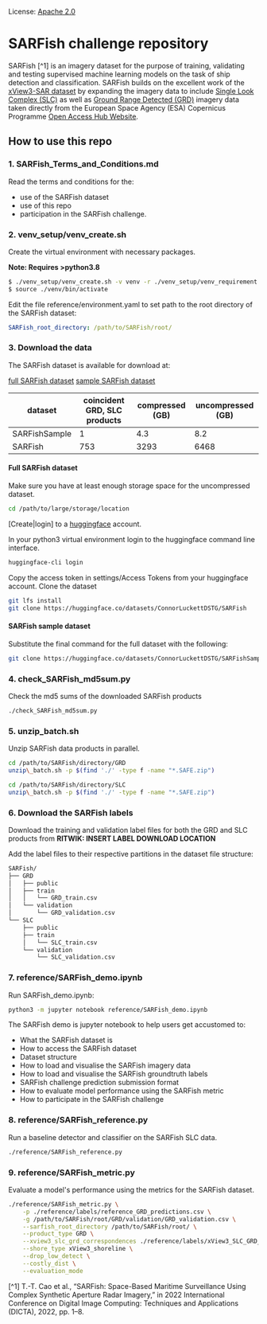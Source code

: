 License: [Apache 2.0](https://www.apache.org/licenses/LICENSE-2.0)

# SARFish challenge repository

SARFish [^1] is an imagery dataset for the purpose of training, validating and testing supervised machine learning models on the task of ship detection and classification. SARFish builds on the excellent work of the [xView3-SAR dataset](https://iuu.xview.us/dataset) by expanding the imagery data to include [Single Look Complex (SLC)](https://sentinels.copernicus.eu/web/sentinel/technical-guides/sentinel-1-sar/products-algorithms/level-1-algorithms/single-look-complex) as well as [Ground Range Detected (GRD)](https://sentinels.copernicus.eu/web/sentinel/technical-guides/sentinel-1-sar/products-algorithms/level-1-algorithms/ground-range-detected) imagery data taken directly from the European Space Agency 
(ESA) Copernicus Programme [Open Access Hub Website](https://scihub.copernicus.eu/).

## How to use this repo

### 1. SARFish\_Terms\_and\_Conditions.md

Read the terms and conditions for the:

- use of the SARFish dataset
- use of this repo
- participation in the SARFish challenge.

### 2. venv\_setup/venv\_create.sh

Create the virtual environment with necessary packages.

**Note: Requires >python3.8**

```bash
$ ./venv_setup/venv_create.sh -v venv -r ./venv_setup/venv_requirement.txt
$ source ./venv/bin/activate
```

Edit the file reference/environment.yaml to set path to the root directory of the SARFish dataset:

```yaml
SARFish_root_directory: /path/to/SARFish/root/ 
```

### 3. Download the data

The SARFish dataset is available for download at:

[full SARFish dataset](https://huggingface.co/datasets/ConnorLuckettDSTG/SARFish)
[sample SARFish dataset](https://huggingface.co/datasets/ConnorLuckettDSTG/SARFishSample)

| dataset       | coincident GRD, SLC products | compressed (GB) | uncompressed (GB) |
| ------------- | ---------------------------- | --------------- | ----------------- |
| SARFishSample | 1                            | 4.3             | 8.2               |
| SARFish       | 753                          | 3293            | 6468              |

#### Full SARFish dataset

Make sure you have at least enough storage space for the uncompressed dataset.

```bash
cd /path/to/large/storage/location
```

[Create|login] to a [huggingface](https://huggingface.co) account. 

In your python3 virtual environment login to the huggingface command line interface.

```bash
huggingface-cli login
```

Copy the access token in settings/Access Tokens from your huggingface account. Clone the dataset

```bash
git lfs install
git clone https://huggingface.co/datasets/ConnorLuckettDSTG/SARFish
```

#### SARFish sample dataset

Substitute the final command for the full dataset with the following:

```bash
git clone https://huggingface.co/datasets/ConnorLuckettDSTG/SARFishSample
```

### 4. check\_SARFish\_md5sum.py

Check the md5 sums of the downloaded SARFish products

```bash
./check_SARFish_md5sum.py
```

### 5. unzip\_batch.sh

Unzip SARFish data products in parallel.

```bash
cd /path/to/SARFish/directory/GRD
unzip\_batch.sh -p $(find './' -type f -name "*.SAFE.zip")

cd /path/to/SARFish/directory/SLC
unzip\_batch.sh -p $(find './' -type f -name "*.SAFE.zip")
```

### 6. Download the SARFish labels

Download the training and validation label files for both the GRD and SLC products from **RITWIK: INSERT LABEL DOWNLOAD LOCATION**

Add the label files to their respective partitions in the dataset file structure:

```bash
SARFish/
├── GRD
│   ├── public
│   ├── train
│   │   └── GRD_train.csv
│   └── validation
│       └── GRD_validation.csv
└── SLC
    ├── public
    ├── train
    │   └── SLC_train.csv
    └── validation
        └── SLC_validation.csv
```

### 7. reference/SARFish\_demo.ipynb

Run SARFish\_demo.ipynb:

```bash
python3 -m jupyter notebook reference/SARFish_demo.ipynb
```
The SARFish demo is jupyter notebook to help users get accustomed to:

- What the SARFish dataset is
- How to access the SARFish dataset
- Dataset structure
- How to load and visualise the SARFish imagery data
- How to load and visualise the SARFish groundtruth labels
- SARFish challenge prediction submission format
- How to evaluate model performance using the SARFish metric
- How to participate in the SARFish challenge

### 8. reference/SARFish\_reference.py

Run a baseline detector and classifier on the SARFish SLC data.

```bash
./reference/SARFish_reference.py
```

### 9. reference/SARFish\_metric.py

Evaluate a model's performance using the metrics for the SARFish dataset.

```bash
./reference/SARFish_metric.py \
    -p ./reference/labels/reference_GRD_predictions.csv \
    -g /path/to/SARFish/root/GRD/validation/GRD_validation.csv \
    --sarfish_root_directory /path/to/SARFish/root/ \
    --product_type GRD \
    --xview3_slc_grd_correspondences ./reference/labels/xView3_SLC_GRD_correspondences.csv \
    --shore_type xView3_shoreline \
    --drop_low_detect \
    --costly_dist \
    --evaluation_mode
```

[^1] T.-T. Cao et al., “SARFish: Space-Based Maritime Surveillance Using Complex Synthetic Aperture Radar Imagery,” in 2022 International Conference on Digital Image Computing: Techniques and Applications (DICTA), 2022, pp. 1–8. 


